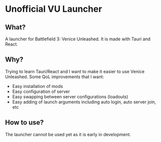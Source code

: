 # Unofficial VU Launcher
## What?
A launcher for Battlefield 3: Venice Unleashed.
It is made with Tauri and React.
## Why?
Trying to learn Tauri/React and I want to make it easier to use Venice Unleashed.
Some QoL improvements that I want:
- Easy installation of mods
- Easy configuration of server
- Easy swapping between server configurations (loadouts)
- Easy adding of launch arguments including auto login, auto server join, etc
## How to use?
The launcher cannot be used yet as it is early in development.
